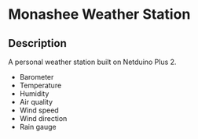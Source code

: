 ﻿# Monashee Weather Station

Description
-----------

A personal weather station built on Netduino Plus 2.  

* Barometer
* Temperature
* Humidity
* Air quality
* Wind speed
* Wind direction
* Rain gauge

